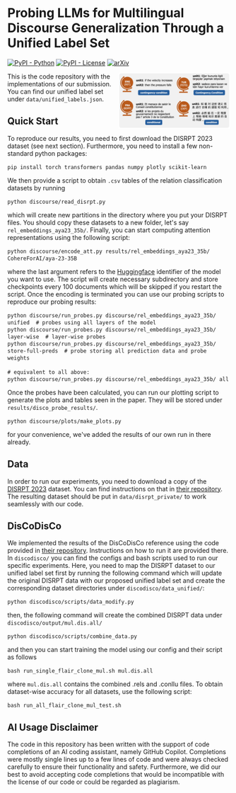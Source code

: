 # Probing LLMs for Multilingual Discourse Generalization Through a Unified Label Set

[![PyPI - Python](https://img.shields.io/badge/python-v3.8+-blue.svg)](https://github.com/mainlp/discourse_probes/tree/main)
[![PyPI - License](https://img.shields.io/badge/license-MIT-green.svg)](https://github.com/mainlp/discourse_probes/blob/main/LICENSE)
[![arXiv](https://img.shields.io/badge/arXiv-TODO-<COLOR>.svg)](https://github.com/mainlp/discourse_probes/blob/main/)

<img src="images/disco-example-cond.png" width="50%" height="50%" align="right" />

This is the code repository with the implementations of our submission. You can find our unified label set under `data/unified_labels.json`.

## Quick Start

To reproduce our results, you need to first download the DISRPT 2023 dataset (see next section). Furthermore, you need to install a few non-standard python packages:

```
pip install torch transformers pandas numpy plotly scikit-learn
```

We then provide a script to obtain `.csv` tables of the relation classification datasets by running

```
python discourse/read_disrpt.py
```

which will create new partitions in the directory where you put your DISRPT files. You should copy these datasets to a new folder, let's say `rel_embeddings_aya23_35b/`. Finally, you can start computing attention representations using the following script:

```
python discourse/encode_att.py results/rel_embeddings_aya23_35b/ CohereForAI/aya-23-35B
```


where the last argument refers to the [Huggingface](https://huggingface.co/CohereForAI/aya-23-35B) identifier of the model you want to use. The script will create necessary subdirectory and store checkpoints every 100 documents which will be skipped if you restart the script. Once the encoding is terminated you can use our probing scripts to reproduce our probing results:

```
python discourse/run_probes.py discourse/rel_embeddings_aya23_35b/ unified  # probes using all layers of the model
python discourse/run_probes.py discourse/rel_embeddings_aya23_35b/ layer-wise  # layer-wise probes
python discourse/run_probes.py discourse/rel_embeddings_aya23_35b/ store-full-preds  # probe storing all prediction data and probe weights

# equivalent to all above:
python discourse/run_probes.py discourse/rel_embeddings_aya23_35b/ all
```

Once the probes have been calculated, you can run our plotting script to generate the plots and tables seen in the paper. They will be stored under `results/disco_probe_results/`.

```
python discourse/plots/make_plots.py
```


for your convenience, we've added the results of our own run in there already.

## Data

In order to run our experiments, you need to download a copy of the [DISRPT 2023](https://github.com/disrpt/sharedtask2023) dataset. You can find instructions on that in [their repository](https://github.com/disrpt/sharedtask2023). The resulting dataset should be put in `data/disrpt_private/` to work seamlessly with our code.

## DisCoDisCo

We implemented the results of the DisCoDisCo reference using the code provided in [their repository](https://github.com/gucorpling/DisCoDisCo). Instructions on how to run it are provided there. In `discodisco/` you can find the configs and bash scripts used to run our specific experiments. Here, you need to map the DISRPT dataset to our unified label set first by running the following command which will update the original DISRPT data with our proposed unified label set and create the corresponding dataset directories under `discodisco/data_unified/`:

```
python discodisco/scripts/data_modify.py
```


then, the following command will create the combined DISRPT data under `discodisco/output/mul.dis.all/`

```
python discodisco/scripts/combine_data.py
```


and then you can start training the model using our config and their script as follows

```
bash run_single_flair_clone_mul.sh mul.dis.all
```

where `mul.dis.all` contains the combined .rels and .conllu files. To obtain dataset-wise accuracy for all datasets, use the following script:

```
bash run_all_flair_clone_mul_test.sh
```


## AI Usage Disclaimer
The code in this repository has been written with the support of code completions of an AI coding assistant, namely GitHub Copilot. Completions were mostly single lines up to a few lines of code and were always checked carefully to ensure their functionality and safety. Furthermore, we did our best to avoid accepting code completions that would be incompatible with the license of our code or could be regarded as plagiarism.